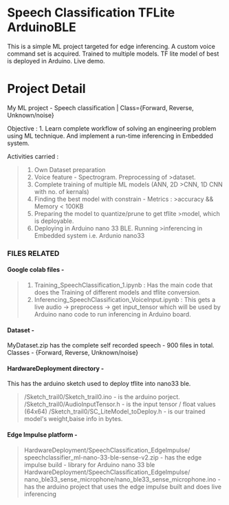 # Speech Classification TFLite ArduinoBLE
 This is a simple ML project targeted for edge inferencing. A custom voice command set is acquired. Trained to multiple models. TF lite model of best is deployed in Arduino. Live demo.

# Project Detail

My ML project - Speech classification | Class={Forward, Reverse, Unknown/noise}

Objective :
	1. Learn complete workflow of solving an engineering problem using ML technique. And implement a run-time inferencing in Embedded system.
	
Activities carried :
>1. Own Dataset preparation
>2. Voice feature - Spectrogram. Preprocessing of >dataset.
>3. Complete training of multiple ML models (ANN, 2D >CNN, 1D CNN with no. of kernals)
>4. Finding the best model with constrain - Metrics : >accuracy && Memory < 100KB
>5. Preparing the model to quantize/prune to get tflite >model, which is deployable.
>6. Deploying in Arduino nano 33 BLE. Running >inferencing in Embedded system i.e. Ardunio nano33


### FILES RELATED

#### Google colab files - 
>1. Training_SpeechClassification_1.ipynb  : Has the main code that does the Training of different models and tflite conversion.
>2. Inferencing_SpeechClassification_VoiceInput.ipynb  : This gets a live audio -> preprocess -> get input_tensor which will be used by Arduino nano code to run inferencing in Arduino board.

#### Dataset -
MyDataset.zip has the complete self recorded speech - 900 files in total. Classes - {Forward, Reverse, Unknown/noise}

#### HardwareDeployment directory -
This has the arduino sketch used to deploy tflite into nano33 ble.

>/Sketch_trail0/Sketch_trail0.ino - is the arduino porject.
/Sketch_trail0/AudioInputTensor.h - is the input tensor / float values (64x64)
/Sketch_trail0/SC_LiteModel_toDeploy.h - is our trained model's weight,baise info in bytes.

#### Edge Impulse platform -
>HardwareDeployment/SpeechClassification_EdgeImpulse/ speechclassifier_ml-nano-33-ble-sense-v2.zip - has the edge impulse build - library for Arduino nano 33 ble
HardwareDeployment/SpeechClassification_EdgeImpulse/ nano_ble33_sense_microphone/nano_ble33_sense_microphone.ino - has the arduino project that uses the edge impulse built and does live inferencing
